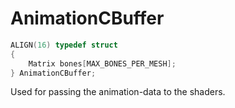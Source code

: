 # AnimationCBuffer

```c++
ALIGN(16) typedef struct
{
    Matrix bones[MAX_BONES_PER_MESH];
} AnimationCBuffer;
```

Used for passing the animation-data to the shaders.